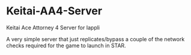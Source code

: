 # Keitai-AA4-Server
Keitai Ace Attorney 4 Server for Iappli

A very simple server that just replicates/bypass a couple of the network checks required for the game to launch in STAR.
